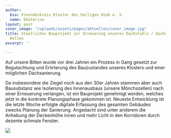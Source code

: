 ```yaml
---
author:
  bio: Freundeskreis Kloster des heiligen Hiob e. V.
  name: Ekaterina
layout: post
cover_image: "/uploads/assets/pages/aktuelles/cover_image.jpg"
title: Staatliches Bauprojekt zur Erneuerung unseres Dachstuhls / Daches kommt ins
  Rollen
excerpt: ''

---
```

Auf unsere Bitten wurde vor drei Jahren ein Prozess in Gang gesetzt zur Begutachtung und Erörterung des Bauzustandes unseres Klosters und einer möglichen Dachsanierung.

Da insbesondere die Ziegel noch aus den 30er Jahren stammen aber auch Bausubstanz wie Isolierung des Innenausbaus (unsere Mönchszellen) nach einer Erneuerung verlangen, ist ein Bauprojekt genehmigt worden, welches jetzt in die konkrete Planungsphase gekommen ist. Neueste Entwicklung ist die letzte Woche erfolgte digitale Erfassung des gesamten Gebäudes zwecks Planung der Sanierung. Angedacht sind unter anderem die Anhebung der Deckenhöhe innen und mehr Licht in den Korridoren durch dezente schmale Fenster.

![](https://res.cloudinary.com/hiobmon/image/upload/v1591884199/media/2020/caac8781-6e31-4c87-bd6b-271f92fcf33d_cbdmmz.jpg)